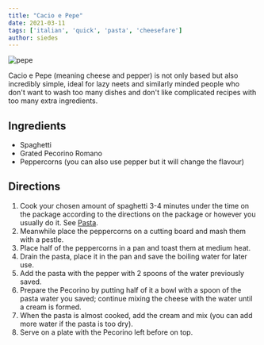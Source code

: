 ```yaml
---
title: "Cacio e Pepe"
date: 2021-03-11
tags: ['italian', 'quick', 'pasta', 'cheesefare']
author: siedes
---
```


![pepe](/pix/cacio-e-pepe.webp)

Cacio e Pepe (meaning cheese and pepper) is not only based but also incredibly simple, ideal for lazy neets and similarly minded people who don't want to wash too many dishes and don't like complicated recipes with too many extra ingredients.

## Ingredients

- Spaghetti
- Grated Pecorino Romano
- Peppercorns (you can also use pepper but it will change the flavour)

## Directions

1. Cook your chosen amount of spaghetti 3-4 minutes under the time on the package
   according to the directions on the package or however you usually do it. See [Pasta](/pasta).
2. Meanwhile place the peppercorns on a cutting board and mash them with a pestle.
3. Place half of the peppercorns in a pan and toast them at medium heat.
4. Drain the pasta, place it in the pan and save the boiling water for later use.
5. Add the pasta with the pepper with 2 spoons of the water previously saved.
6. Prepare the Pecorino by putting half of it a bowl with a spoon of the pasta water you saved; continue mixing the cheese with the water until a cream is formed.
7. When the pasta is almost cooked, add the cream and mix (you can add more water if the pasta is too dry).
8. Serve on a plate with the Pecorino left before on top.

